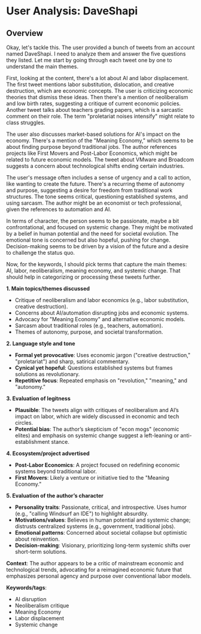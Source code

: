 # User Analysis: DaveShapi

## Overview

<think>
Okay, let's tackle this. The user provided a bunch of tweets from an account named DaveShapi. I need to analyze them and answer the five questions they listed. Let me start by going through each tweet one by one to understand the main themes.

First, looking at the content, there's a lot about AI and labor displacement. The first tweet mentions labor substitution, dislocation, and creative destruction, which are economic concepts. The user is criticizing economic theories that dismiss these ideas. Then there's a mention of neoliberalism and low birth rates, suggesting a critique of current economic policies. Another tweet talks about teachers grading papers, which is a sarcastic comment on their role. The term "proletariat noises intensify" might relate to class struggles. 

The user also discusses market-based solutions for AI's impact on the economy. There's a mention of the "Meaning Economy," which seems to be about finding purpose beyond traditional jobs. The author references projects like First Movers and Post-Labor Economics, which might be related to future economic models. The tweet about VMware and Broadcom suggests a concern about technological shifts ending certain industries. 

The user's message often includes a sense of urgency and a call to action, like wanting to create the future. There's a recurring theme of autonomy and purpose, suggesting a desire for freedom from traditional work structures. The tone seems critical, questioning established systems, and using sarcasm. The author might be an economist or tech professional, given the references to automation and AI. 

In terms of character, the person seems to be passionate, maybe a bit confrontational, and focused on systemic change. They might be motivated by a belief in human potential and the need for societal evolution. The emotional tone is concerned but also hopeful, pushing for change. Decision-making seems to be driven by a vision of the future and a desire to challenge the status quo. 

Now, for the keywords, I should pick terms that capture the main themes: AI, labor, neoliberalism, meaning economy, and systemic change. That should help in categorizing or processing these tweets further.
</think>

**1. Main topics/themes discussed**  
- Critique of neoliberalism and labor economics (e.g., labor substitution, creative destruction).  
- Concerns about AI/automation disrupting jobs and economic systems.  
- Advocacy for "Meaning Economy" and alternative economic models.  
- Sarcasm about traditional roles (e.g., teachers, automation).  
- Themes of autonomy, purpose, and societal transformation.  

**2. Language style and tone**  
- **Formal yet provocative**: Uses economic jargon ("creative destruction," "proletariat") and sharp, satirical commentary.  
- **Cynical yet hopeful**: Questions established systems but frames solutions as revolutionary.  
- **Repetitive focus**: Repeated emphasis on "revolution," "meaning," and "autonomy."  

**3. Evaluation of legitness**  
- **Plausible**: The tweets align with critiques of neoliberalism and AI’s impact on labor, which are widely discussed in economic and tech circles.  
- **Potential bias**: The author’s skepticism of "econ mogs" (economic elites) and emphasis on systemic change suggest a left-leaning or anti-establishment stance.  

**4. Ecosystem/project advertised**  
- **Post-Labor Economics**: A project focused on redefining economic systems beyond traditional labor.  
- **First Movers**: Likely a venture or initiative tied to the "Meaning Economy."  

**5. Evaluation of the author’s character**  
- **Personality traits**: Passionate, critical, and introspective. Uses humor (e.g., "calling Windsurf an IDE") to highlight absurdity.  
- **Motivations/values**: Believes in human potential and systemic change; distrusts centralized systems (e.g., government, traditional jobs).  
- **Emotional patterns**: Concerned about societal collapse but optimistic about reinvention.  
- **Decision-making**: Visionary, prioritizing long-term systemic shifts over short-term solutions.  

**Context**: The author appears to be a critic of mainstream economic and technological trends, advocating for a reimagined economic future that emphasizes personal agency and purpose over conventional labor models.  

**Keywords/tags**:  
- AI disruption  
- Neoliberalism critique  
- Meaning Economy  
- Labor displacement  
- Systemic change